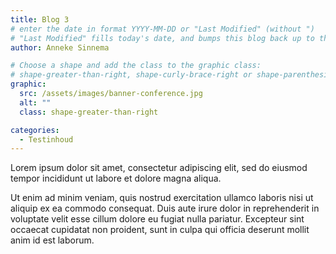 ```yaml
---
title: Blog 3
# enter the date in format YYYY-MM-DD or "Last Modified" (without ")
# "Last Modified" fills today's date, and bumps this blog back up to the top
author: Anneke Sinnema

# Choose a shape and add the class to the graphic class: 
# shape-greater-than-right, shape-curly-brace-right or shape-parenthesis-right
graphic:
  src: /assets/images/banner-conference.jpg
  alt: ""
  class: shape-greater-than-right

categories:
  - Testinhoud
---
```


Lorem ipsum dolor sit amet, consectetur adipiscing elit, sed do eiusmod tempor incididunt ut labore et dolore magna aliqua.

Ut enim ad minim veniam, quis nostrud exercitation ullamco laboris nisi ut aliquip ex ea commodo consequat. Duis aute irure dolor in reprehenderit in voluptate velit esse cillum dolore eu fugiat nulla pariatur. Excepteur sint occaecat cupidatat non proident, sunt in culpa qui officia deserunt mollit anim id est laborum.
